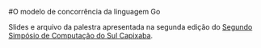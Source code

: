 #O modelo de concorrência da linguagem Go

Slides e arquivo da palestra apresentada na segunda edição do [Segundo Simpósio
de Computação do Sul Capixaba](http://sc2cca.webnode.com.br/).
